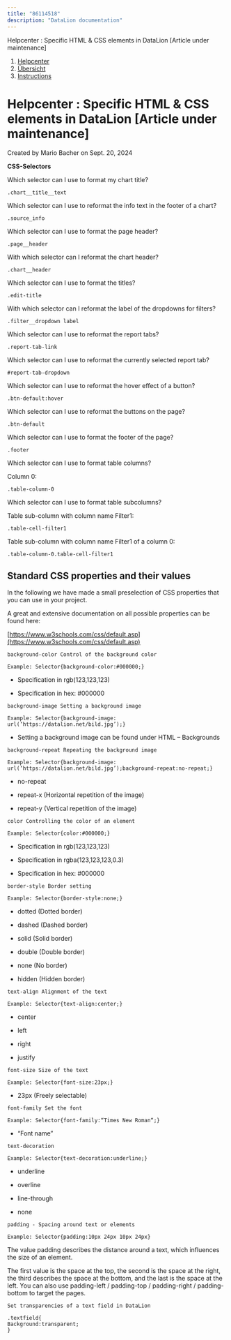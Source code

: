 ```yaml
---
title: "86114518"
description: "DataLion documentation"
---
```


Helpcenter : Specific HTML & CSS elements in DataLion \[Article under maintenance\]  

1.  [Helpcenter](index.html)
2.  [Übersicht](2982609.html)
3.  [Instructions](Instructions_85524497.html)

# Helpcenter : Specific HTML & CSS elements in DataLion \[Article under maintenance\]

Created by Mario Bacher on Sept. 20, 2024

**CSS-Selectors**

Which selector can I use to format my chart title?

```
.chart__title__text
```

Which selector can I use to reformat the info text in the footer of a chart?

```
.source_info
```

Which selector can I use to format the page header?

```
.page__header
```

With which selector can I reformat the chart header?

```
.chart__header
```

Which selector can I use to format the titles?

```
.edit-title
```

With which selector can I reformat the label of the dropdowns for filters?

```
.filter__dropdown label
```

Which selector can I use to reformat the report tabs?

```
.report-tab-link
```

Which selector can I use to reformat the currently selected report tab?

```
#report-tab-dropdown
```

Which selector can I use to reformat the hover effect of a button?

```
.btn-default:hover
```

Which selector can I use to reformat the buttons on the page?

```
.btn-default
```

Which selector can I use to format the footer of the page?

```
.footer
```

Which selector can I use to format table columns?

Column 0:

```
.table-column-0
```

Which selector can I use to format table subcolumns?

Table sub-column with column name Filter1:

```
.table-cell-filter1
```

Table sub-column with column name Filter1 of a column 0:

```
.table-column-0.table-cell-filter1
```

## **Standard CSS properties and their values**

In the following we have made a small preselection of CSS properties that you can use in your project.

A great and extensive documentation on all possible properties can be found here:

[https://www.w3schools.com/css/default.asp](https://www.w3schools.com/css/default.asp)

```
background-color Control of the background color

Example: Selector{background-color:#000000;}
```

-   Specification in rgb(123,123,123)
    
-   Specification in hex: #000000
    

```
background-image Setting a background image

Example: Selector{background-image: url(‘https://datalion.net/bild.jpg’);}
```

-   Setting a background image can be found under HTML – Backgrounds
    

```
background-repeat Repeating the background image

Example: Selector{background-image: url(‘https://datalion.net/bild.jpg’);background-repeat:no-repeat;}
```

-   no-repeat
    
-   repeat-x (Horizontal repetition of the image)
    
-   repeat-y (Vertical repetition of the image)
    

```
color Controlling the color of an element

Example: Selector{color:#000000;}
```

-   Specification in rgb(123,123,123)
    
-   Specification in rgba(123,123,123,0.3)
    
-   Specification in hex: #000000
    

```
border-style Border setting

Example: Selector{border-style:none;}
```

-   dotted (Dotted border)
    
-   dashed (Dashed border)
    
-   solid (Solid border)
    
-   double (Double border)
    
-   none (No border)
    
-   hidden (Hidden border)
    

```
text-align Alignment of the text

Example: Selector{text-align:center;}
```

-   center 
    
-   left 
    
-   right
    
-   justify
    

```
font-size Size of the text

Example: Selector{font-size:23px;}
```

-   23px (Freely selectable)
    

```
font-family Set the font

Example: Selector{font-family:“Times New Roman“;}
```

-   “Font name”
    

```
text-decoration

Example: Selector{text-decoration:underline;}
```

-   underline
    
-   overline
    
-   line-through
    
-   none
    

```
padding - Spacing around text or elements

Example: Selector{padding:10px 24px 10px 24px}
```

The value padding describes the distance around a text, which influences the size of an element.

The first value is the space at the top, the second is the space at the right, the third describes the space at the bottom, and the last is the space at the left. You can also use padding-left / padding-top / padding-right / padding-bottom to target the pages.

```
Set transparencies of a text field in DataLion

.textfield{
Background:transparent;
}
```